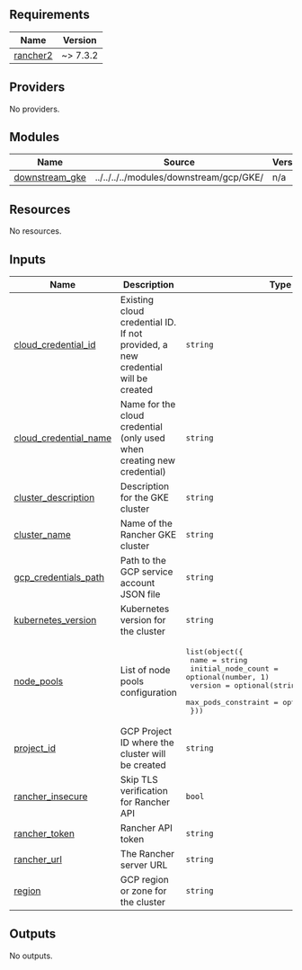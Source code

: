 ## Requirements

| Name | Version |
|------|---------|
| <a name="requirement_rancher2"></a> [rancher2](#requirement\_rancher2) | ~> 7.3.2 |

## Providers

No providers.

## Modules

| Name | Source | Version |
|------|--------|---------|
| <a name="module_downstream_gke"></a> [downstream\_gke](#module\_downstream\_gke) | ../../../../modules/downstream/gcp/GKE/ | n/a |

## Resources

No resources.

## Inputs

| Name | Description | Type | Default | Required |
|------|-------------|------|---------|:--------:|
| <a name="input_cloud_credential_id"></a> [cloud\_credential\_id](#input\_cloud\_credential\_id) | Existing cloud credential ID. If not provided, a new credential will be created | `string` | `null` | no |
| <a name="input_cloud_credential_name"></a> [cloud\_credential\_name](#input\_cloud\_credential\_name) | Name for the cloud credential (only used when creating new credential) | `string` | `"terraform-gcp-credential"` | no |
| <a name="input_cluster_description"></a> [cluster\_description](#input\_cluster\_description) | Description for the GKE cluster | `string` | `"Terraform managed GKE cluster"` | no |
| <a name="input_cluster_name"></a> [cluster\_name](#input\_cluster\_name) | Name of the Rancher GKE cluster | `string` | `"ranchergke"` | no |
| <a name="input_gcp_credentials_path"></a> [gcp\_credentials\_path](#input\_gcp\_credentials\_path) | Path to the GCP service account JSON file | `string` | `null` | no |
| <a name="input_kubernetes_version"></a> [kubernetes\_version](#input\_kubernetes\_version) | Kubernetes version for the cluster | `string` | `"1.32.6-gke.1125000"` | no |
| <a name="input_node_pools"></a> [node\_pools](#input\_node\_pools) | List of node pools configuration | <pre>list(object({<br/>    name                = string<br/>    initial_node_count  = optional(number, 1)<br/>    version             = optional(string, null)<br/>    max_pods_constraint = optional(number, 110)<br/>  }))</pre> | n/a | yes |
| <a name="input_project_id"></a> [project\_id](#input\_project\_id) | GCP Project ID where the cluster will be created | `string` | n/a | yes |
| <a name="input_rancher_insecure"></a> [rancher\_insecure](#input\_rancher\_insecure) | Skip TLS verification for Rancher API | `bool` | `true` | no |
| <a name="input_rancher_token"></a> [rancher\_token](#input\_rancher\_token) | Rancher API token | `string` | `null` | no |
| <a name="input_rancher_url"></a> [rancher\_url](#input\_rancher\_url) | The Rancher server URL | `string` | n/a | yes |
| <a name="input_region"></a> [region](#input\_region) | GCP region or zone for the cluster | `string` | `"us-east1-b"` | no |

## Outputs

No outputs.
